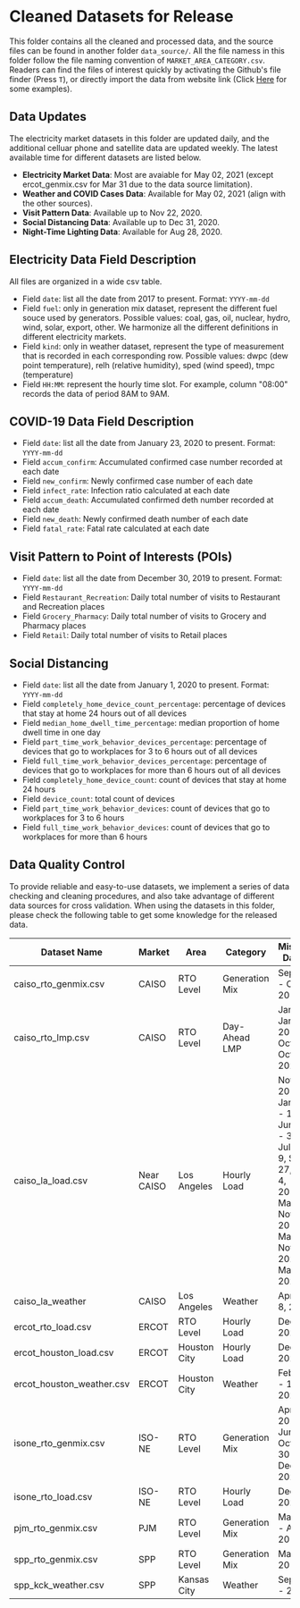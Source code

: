 # Cleaned Datasets for Release

This folder contains all the cleaned and processed data, and the source files can be found in another folder `data_source/`. All the file namess in this folder follow the file naming convention of `MARKET_AREA_CATEGORY.csv`. Readers can find the files of interest quickly by activating the Github's file finder (Press `T`), or directly import the data from website link (Click [Here](https://github.com/tamu-engineering-research/COVID-EMDA/tree/master/supplementary/impact-assessment-paper) for some examples).

## Data Updates
The electricity market datasets in this folder are updated daily, and the additional celluar phone and satellite data are updated weekly. The latest available time for different datasets are listed below.
- **Electricity Market Data**: Most are avaiable for May 02, 2021 (except ercot_genmix.csv for Mar 31 due to the data source limitation).
- **Weather and COVID Cases Data**: Available for May 02, 2021 (align with the other sources).
- **Visit Pattern Data**: Available up to Nov 22, 2020.
- **Social Distancing Data**: Available up to Dec 31, 2020.
- **Night-Time Lighting Data**: Available for Aug 28, 2020.

## Electricity Data Field Description
All files are organized in a wide csv table.
- Field `date`: list all the date from 2017 to present. Format: `YYYY-mm-dd`
- Field `fuel`: only in generation mix dataset, represent the different fuel souce used by generators. Possible values: coal, gas, oil, nuclear, hydro, wind, solar, export, other. We harmonize all the different definitions in different electricity markets.
- Field `kind`: only in weather dataset, represent the type of measurement that is recorded in each corresponding row. Possible values:
dwpc (dew point temperature), relh (relative humidity), sped (wind speed), tmpc (temperature)
- Field `HH:MM`: represent the hourly time slot. For example, column "08:00" records the data of period 8AM to 9AM.

## COVID-19 Data Field Description
- Field `date`: list all the date from January 23, 2020 to present. Format: `YYYY-mm-dd`
- Field `accum_confirm`: Accumulated confirmed case number recorded at each date
- Field `new_confirm`: Newly confirmed case number of each date
- Field `infect_rate`: Infection ratio calculated at each date
- Field `accum_death`: Accumulated confirmed deth number recorded at each date
- Field `new_death`: Newly confirmed death number of each date
- Field `fatal_rate`: Fatal rate calculated at each date

## Visit Pattern to Point of Interests (POIs)
- Field `date`: list all the date from December 30, 2019 to present. Format: `YYYY-mm-dd`
- Field `Restaurant_Recreation`: Daily total number of visits to Restaurant and Recreation places
- Field `Grocery_Pharmacy`: Daily total number of visits to Grocery and Pharmacy places
- Field `Retail`: Daily total number of visits to Retail places

## Social Distancing
- Field `date`: list all the date from January 1, 2020 to present. Format: `YYYY-mm-dd`
- Field `completely_home_device_count_percentage`: percentage of devices that stay at home 24 hours out of all devices
- Field `median_home_dwell_time_percentage`: median proportion of home dwell time in one day
- Field `part_time_work_behavior_devices_percentage`: percentage of devices that go to workplaces for 3 to 6 hours out of all devices
- Field `full_time_work_behavior_devices_percentage`: percentage of devices that go to workplaces for more than 6 hours out of all devices
- Field `completely_home_device_count`: count of devices that stay at home 24 hours
- Field `device_count`: total count of devices
- Field `part_time_work_behavior_devices`: count of devices that go to workplaces for 3 to 6 hours
- Field `full_time_work_behavior_devices`: count of devices that go to workplaces for more than 6 hours

## Data Quality Control
To provide reliable and easy-to-use datasets, we implement a series of data checking and cleaning procedures, and also take advantage of different data sources for cross validation. When using the datasets in this folder, please check the following table to get some knowledge for the released data.

| Dataset Name         | Market     | Area         | Category       | Missing Dates        |
|----------------------|------------|--------------|----------------|----------------------|
| caiso_rto_genmix.csv | CAISO      | RTO Level    | Generation Mix | Sep 23 - Oct 3, 2019 |
| caiso_rto_lmp.csv    | CAISO      | RTO Level    | Day-Ahead LMP  | Jan 1 - Jan 18, 2017; Oct 5, Oct 9, 2020 |
| caiso_la_load.csv    | Near CAISO | Los Angeles  | Hourly Load    | Nov 5, 2017; Jan 11 - 12, Jun 29 - 30, Jul 1 - 9, Sep 27, Nov 4, 2018; Mar 10, Nov 3, 2019; Mar 8, Nov 1, 2020; Mar 14, 2021 |
| caiso_la_weather     | CAISO      | Los Angeles  | Weather        | Apr 7 - 8, 2021          |
| ercot_rto_load.csv   | ERCOT      | RTO Level    | Hourly Load    | Dec 13, 2020         |
| ercot_houston_load.csv| ERCOT     | Houston City | Hourly Load    | Dec 13, 2020         |
| ercot_houston_weather.csv | ERCOT | Houston City | Weather        | Feb 15 - 16, 2020         |
| isone_rto_genmix.csv | ISO-NE     | RTO Level    | Generation Mix | Apr 30, 2018; Jun 21, Oct 30-31, Dec 06, 2020 |
| isone_rto_load.csv   | ISO-NE     | RTO Level    | Hourly Load    | Dec 17, 2020         |
| pjm_rto_genmix.csv   | PJM        | RTO Level    | Generation Mix | Mar 29 - Apr 2, 2017 |
| spp_rto_genmix.csv   | SPP        | RTO Level    | Generation Mix | Mar 29, 2019         |
| spp_kck_weather.csv  | SPP        | Kansas City  | Weather        | Sep 22 - 23          |




